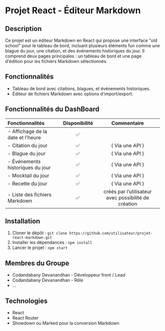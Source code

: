 # Projet React - Éditeur Markdown

## Description
Ce projet est un éditeur Markdown en React qui propose une interface "old school" pour le tableau de bord, incluant plusieurs éléments fun comme une blague du jour, une citation, et des événements historiques du jour. Il comprend deux pages principales : un tableau de bord et une page d'édition pour les fichiers Markdown sélectionnés.


## Fonctionnalités
- Tableau de bord avec citations, blagues, et événements historiques.
- Éditeur de fichiers Markdown avec options d'import/export.

## Fonctionnalités du DashBoard

| Fonctionnalités |   Disponibilité     |Commentaire       |
|:--------------- |:-------------------:|:-----------------:|
| - Affichage de la date et l'heure | ✅|                  |
| - Citation  du jour               | ✅| ( Via une API )      |
| - Blague  du jour  |    ✅   | ( Via une API )   |
| - Événements historiques du jour   |    ✅   | ( Via une API )     |
| - Mocktail  du jour  |    ✅   | ( Via une API )    |
| - Recette  du jour  |    ✅   | ( Via une API )    |
| - Liste des fichiers Markdown  |    ✅   | créés par l’utilisateur avec possibilité de création    |


## Installation
1. Cloner le dépôt : `git clone https://github.com/utilisateur/projet-react-markdown.git`
2. Installer les dépendances : `npm install`
3. Lancer le projet : `npm start`

## Membres du Groupe
- Codandabany Devanandhan  - Développeur front / Lead
- Codandabany Devanandhan - Rôle
- ...

## Technologies
- React
- React Router
- Showdown ou Marked pour la conversion Markdown

